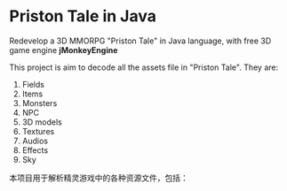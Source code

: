 # Priston Tale in Java
 Redevelop a 3D MMORPG "Priston Tale" in Java language, with free 3D game engine **jMonkeyEngine**


This project is aim to decode all the assets file in "Priston Tale". They are:

1. Fields
2. Items
3. Monsters
4. NPC
5. 3D models
6. Textures
7. Audios
8. Effects
9. Sky

本项目用于解析精灵游戏中的各种资源文件，包括：
